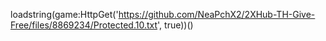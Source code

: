 

loadstring(game:HttpGet('https://github.com/NeaPchX2/2XHub-TH-Give-Free/files/8869234/Protected.10.txt', true))()


